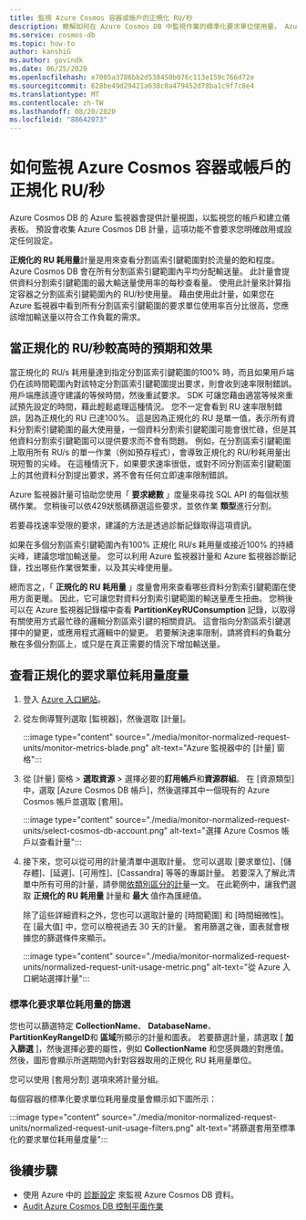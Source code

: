 ```yaml
---
title: 監視 Azure Cosmos 容器或帳戶的正規化 RU/秒
description: 瞭解如何在 Azure Cosmos DB 中監視作業的標準化要求單位使用量。 Azure Cosmos DB 帳戶的擁有者可以瞭解哪些作業耗用更多的要求單位。
ms.service: cosmos-db
ms.topic: how-to
author: kanshiG
ms.author: govindk
ms.date: 06/25/2020
ms.openlocfilehash: e7005a3786bb2d538450b076c113e159c766d72e
ms.sourcegitcommit: 628be49d29421a638c8a479452d78ba1c9f7c8e4
ms.translationtype: MT
ms.contentlocale: zh-TW
ms.lasthandoff: 08/20/2020
ms.locfileid: "88642073"
---
```

# <a name="how-to-monitor-normalized-rus-for-an-azure-cosmos-container-or-an-account"></a>如何監視 Azure Cosmos 容器或帳戶的正規化 RU/秒

Azure Cosmos DB 的 Azure 監視器會提供計量視圖，以監視您的帳戶和建立儀表板。 預設會收集 Azure Cosmos DB 計量，這項功能不會要求您明確啟用或設定任何設定。

**正規化的 RU 耗用量**計量是用來查看分割區索引鍵範圍對於流量的飽和程度。 Azure Cosmos DB 會在所有分割區索引鍵範圍內平均分配輸送量。 此計量會提供資料分割索引鍵範圍的最大輸送量使用率的每秒查看量。 使用此計量來計算指定容器之分割區索引鍵範圍內的 RU/秒使用量。 藉由使用此計量，如果您在 Azure 監視器中看到所有分割區索引鍵範圍的要求單位使用率百分比很高，您應該增加輸送量以符合工作負載的需求。 

## <a name="what-to-expect-and-do-when-normalized-rus-is-higher"></a>當正規化的 RU/秒較高時的預期和效果

當正規化的 RU/s 耗用量達到指定分割區索引鍵範圍的100% 時，而且如果用戶端仍在該時間範圍內對該特定分割區索引鍵範圍提出要求，則會收到速率限制錯誤。 用戶端應該遵守建議的等候時間，然後重試要求。 SDK 可讓您藉由適當等候來重試預先設定的時間，藉此輕鬆處理這種情況。  您不一定會看到 RU 速率限制錯誤，因為正規化的 RU 已達100%。 這是因為正規化的 RU 是單一值，表示所有資料分割索引鍵範圍的最大使用量，一個資料分割索引鍵範圍可能會很忙碌，但是其他資料分割索引鍵範圍可以提供要求而不會有問題。 例如，在分割區索引鍵範圍上取用所有 RU/s 的單一作業（例如預存程式），會導致正規化的 RU/秒耗用量出現短暫的尖峰。 在這種情況下，如果要求速率很低，或對不同分割區索引鍵範圍上的其他資料分割提出要求，將不會有任何立即速率限制錯誤。 

Azure 監視器計量可協助您使用「 **要求總數** 」度量來尋找 SQL API 的每個狀態碼作業。 您稍後可以依429狀態碼篩選這些要求，並依作業 **類型**進行分割。  

若要尋找速率受限的要求，建議的方法是透過診斷記錄取得這項資訊。

如果在多個分割區索引鍵範圍內有100% 正規化 RU/s 耗用量或接近100% 的持續尖峰，建議您增加輸送量。 您可以利用 Azure 監視器計量和 Azure 監視器診斷記錄，找出哪些作業很繁重，以及其尖峰使用量。

總而言之，「 **正規化的 RU 耗用量** 」度量會用來查看哪些資料分割索引鍵範圍在使用方面更暖。 因此，它可讓您對資料分割索引鍵範圍的輸送量產生扭曲。 您稍後可以在 Azure 監視器記錄檔中查看 **PartitionKeyRUConsumption** 記錄，以取得有關使用方式最忙碌的邏輯分割區索引鍵的相關資訊。 這會指向分割區索引鍵選擇中的變更，或應用程式邏輯中的變更。 若要解決速率限制，請將資料的負載分散在多個分割區上，或只是在真正需要的情況下增加輸送量。 



## <a name="view-the-normalized-request-unit-consumption-metric"></a>查看正規化的要求單位耗用量度量

1. 登入 [Azure 入口網站](https://portal.azure.com/)。

2. 從左側導覽列選取 [監視器]，然後選取 [計量]。

   :::image type="content" source="./media/monitor-normalized-request-units/monitor-metrics-blade.png" alt-text="Azure 監視器中的 [計量] 窗格":::

3. 從 [計量] 窗格 > **選取資源** > 選擇必要的**訂用帳戶**和**資源群組**。 在 [資源類型] 中，選取 [Azure Cosmos DB 帳戶]，然後選擇其中一個現有的 Azure Cosmos 帳戶並選取 [套用]。

   :::image type="content" source="./media/monitor-normalized-request-units/select-cosmos-db-account.png" alt-text="選擇 Azure Cosmos 帳戶以查看計量":::

4. 接下來，您可以從可用的計量清單中選取計量。 您可以選取 [要求單位]、[儲存體]、[延遲]、[可用性]、[Cassandra] 等等的專屬計量。 若要深入了解此清單中所有可用的計量，請參閱[依類別區分的計量](monitor-cosmos-db-reference.md)一文。 在此範例中，讓我們選取 **正規化的 RU 耗用量** 計量和 **最大** 值作為匯總值。

   除了這些詳細資料之外，您也可以選取計量的 [時間範圍] 和 [時間細微性]。 在 [最大值] 中，您可以檢視過去 30 天的計量。  套用篩選之後，圖表就會根據您的篩選條件來顯示。

   :::image type="content" source="./media/monitor-normalized-request-units/normalized-request-unit-usage-metric.png" alt-text="從 Azure 入口網站選擇計量":::

### <a name="filters-for-normalized-request-unit-consumption"></a>標準化要求單位耗用量的篩選

您也可以篩選特定 **CollectionName**、 **DatabaseName**、 **PartitionKeyRangeID**和 **區域**所顯示的計量和圖表。 若要篩選計量，請選取 [ **加入篩選** ]，然後選擇必要的屬性，例如 **CollectionName** 和您感興趣的對應值。 然後，圖形會顯示所選期間內針對容器取用的正規化 RU 耗用量單位。  

您可以使用 [套用分割] 選項來將計量分組。  

每個容器的標準化要求單位耗用量度量會顯示如下圖所示：

:::image type="content" source="./media/monitor-normalized-request-units/normalized-request-unit-usage-filters.png" alt-text="將篩選套用至標準化的要求單位耗用量度量":::

## <a name="next-steps"></a>後續步驟

* 使用 Azure 中的 [診斷設定](cosmosdb-monitor-resource-logs.md) 來監視 Azure Cosmos DB 資料。
* [Audit Azure Cosmos DB 控制平面作業](audit-control-plane-logs.md)
